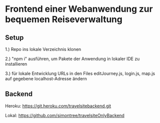# Frontend einer Webanwendung zur bequemen Reiseverwaltung

## Setup

1.) Repo ins lokale Verzeichnis klonen

2.) "npm i" ausführen, um Pakete der Anwendung in lokaler IDE zu installieren

3.) für lokale Entwicklung URLs in den Files editJourney.js, login.js, map.js auf  gegebene localhost-Adresse ändern

## Backend

Heroku: https://git.heroku.com/travelsitebackend.git

Lokal: https://github.com/simontree/travelsiteOnlyBackend